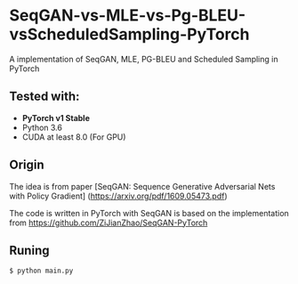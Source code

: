 # SeqGAN-vs-MLE-vs-Pg-BLEU-vsScheduledSampling-PyTorch
A implementation of SeqGAN, MLE, PG-BLEU and Scheduled Sampling in PyTorch


## Tested with:
* **PyTorch v1 Stable**
* Python 3.6
* CUDA at least 8.0 (For GPU)

## Origin
The idea is from paper [SeqGAN: Sequence Generative Adversarial Nets with Policy Gradient]   (https://arxiv.org/pdf/1609.05473.pdf)

The code is written in PyTorch with SeqGAN is based on the implementation from https://github.com/ZiJianZhao/SeqGAN-PyTorch

## Runing
```
$ python main.py
```


